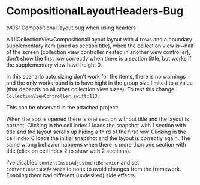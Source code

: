 # CompositionalLayoutHeaders-Bug
tvOS: Compositional layout bug when using headers

A UICollectionViewCompositionalLayout layout with 4 rows and a boundary supplementary item (used as section title), when the collection view is ~half of the screen (collection view controller nested in another view controller), don’t show the first row correctly when there is a section tittle, but works if the supplementary view have height 0.

In this scenario auto sizing don’t work for the items, there is no warnings and the only workaround is to have hight in the group size limited to a value (that depends on all other collection view sizes). To test this change `CollectionViewController.swift:113`.

This can be observed in the attached project:

When the app is opened there is one section without title and the layout is correct.
Clicking in the cell index 1 loads the snapshot with 1 section with title and the layout scrolls up hiding a third of the first row.
Clicking in the cell index 0 loads the initial snapshot and the layout is correctly again.
The same wrong behavior happens when there is more than one section with title (click on cell index 2 to show with 2 sections).

I’ve disabled `contentInsetAdjustmentBehavior` and set `contentInsetsReference` to none to avoid changes from the framework. Enabling them had different (undesired) side effects.
